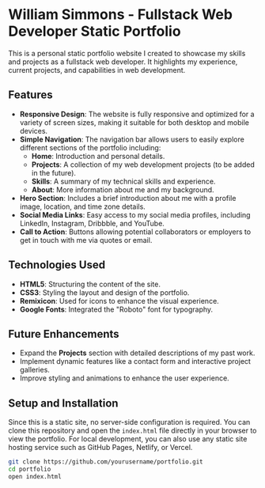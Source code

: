 # William Simmons - Fullstack Web Developer Static Portfolio

This is a personal static portfolio website I created to showcase my skills and projects as a fullstack web developer. It highlights my experience, current projects, and capabilities in web development.

## Features

- **Responsive Design**: The website is fully responsive and optimized for a variety of screen sizes, making it suitable for both desktop and mobile devices.
- **Simple Navigation**: The navigation bar allows users to easily explore different sections of the portfolio including:
  - **Home**: Introduction and personal details.
  - **Projects**: A collection of my web development projects (to be added in the future).
  - **Skills**: A summary of my technical skills and experience.
  - **About**: More information about me and my background.
- **Hero Section**: Includes a brief introduction about me with a profile image, location, and time zone details.
- **Social Media Links**: Easy access to my social media profiles, including LinkedIn, Instagram, Dribbble, and YouTube.
- **Call to Action**: Buttons allowing potential collaborators or employers to get in touch with me via quotes or email.
  
## Technologies Used

- **HTML5**: Structuring the content of the site.
- **CSS3**: Styling the layout and design of the portfolio.
- **Remixicon**: Used for icons to enhance the visual experience.
- **Google Fonts**: Integrated the "Roboto" font for typography.

## Future Enhancements

- Expand the **Projects** section with detailed descriptions of my past work.
- Implement dynamic features like a contact form and interactive project galleries.
- Improve styling and animations to enhance the user experience.

## Setup and Installation

Since this is a static site, no server-side configuration is required. You can clone this repository and open the `index.html` file directly in your browser to view the portfolio. For local development, you can also use any static site hosting service such as GitHub Pages, Netlify, or Vercel.

```bash
git clone https://github.com/yourusername/portfolio.git
cd portfolio
open index.html
